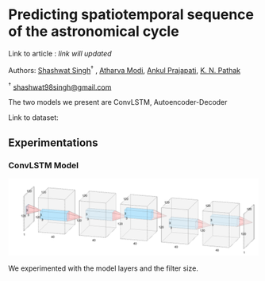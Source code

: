 # Predicting spatiotemporal sequence of the astronomical cycle 

Link to article : *link will updated*

Authors: [Shashwat Singh](https://github.com/SSingh087/)<sup>†</sup> , [Atharva Modi](https://github.com/AntiNeutrino03), [Ankul Prajapati](https://www.researchgate.net/profile/Ankul_Prajapati), [K. N. Pathak](https://www.researchgate.net/profile/Kamlesh_Pathak)

<sup>†</sup> shashwat98singh@gmail.com 

The two models we present are ConvLSTM, Autoencoder-Decoder

Link to dataset:

## Experimentations

### ConvLSTM Model

![img](https://github.com/SSingh087/seq-pred/blob/main/model.png)
 
 We experimented with the model layers and the filter size.
